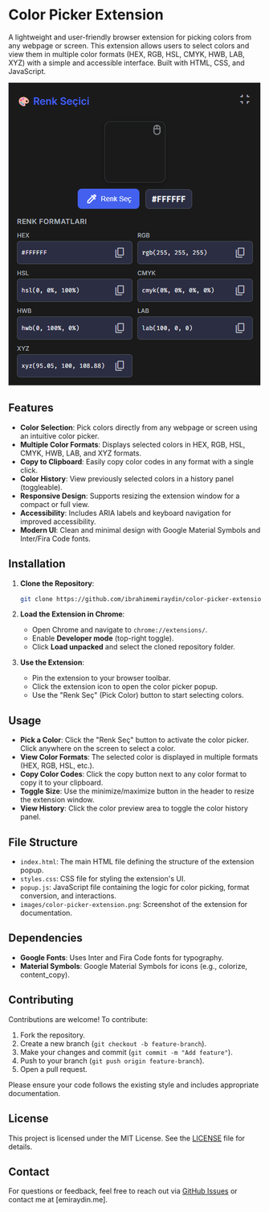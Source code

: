 # Color Picker Extension

A lightweight and user-friendly browser extension for picking colors from any webpage or screen. This extension allows users to select colors and view them in multiple color formats (HEX, RGB, HSL, CMYK, HWB, LAB, XYZ) with a simple and accessible interface. Built with HTML, CSS, and JavaScript.

![Color Picker Extension Screenshot](https://github.com/ibrahimemiraydin/color-picker-extension/blob/main/images/color-picker-extension.png?raw=true)

## Features

- **Color Selection**: Pick colors directly from any webpage or screen using an intuitive color picker.
- **Multiple Color Formats**: Displays selected colors in HEX, RGB, HSL, CMYK, HWB, LAB, and XYZ formats.
- **Copy to Clipboard**: Easily copy color codes in any format with a single click.
- **Color History**: View previously selected colors in a history panel (toggleable).
- **Responsive Design**: Supports resizing the extension window for a compact or full view.
- **Accessibility**: Includes ARIA labels and keyboard navigation for improved accessibility.
- **Modern UI**: Clean and minimal design with Google Material Symbols and Inter/Fira Code fonts.

## Installation

1. **Clone the Repository**:
   ```bash
   git clone https://github.com/ibrahimemiraydin/color-picker-extension.git
   ```

2. **Load the Extension in Chrome**:
   - Open Chrome and navigate to `chrome://extensions/`.
   - Enable **Developer mode** (top-right toggle).
   - Click **Load unpacked** and select the cloned repository folder.

3. **Use the Extension**:
   - Pin the extension to your browser toolbar.
   - Click the extension icon to open the color picker popup.
   - Use the "Renk Seç" (Pick Color) button to start selecting colors.

## Usage

- **Pick a Color**: Click the "Renk Seç" button to activate the color picker. Click anywhere on the screen to select a color.
- **View Color Formats**: The selected color is displayed in multiple formats (HEX, RGB, HSL, etc.).
- **Copy Color Codes**: Click the copy button next to any color format to copy it to your clipboard.
- **Toggle Size**: Use the minimize/maximize button in the header to resize the extension window.
- **View History**: Click the color preview area to toggle the color history panel.

## File Structure

- `index.html`: The main HTML file defining the structure of the extension popup.
- `styles.css`: CSS file for styling the extension's UI.
- `popup.js`: JavaScript file containing the logic for color picking, format conversion, and interactions.
- `images/color-picker-extension.png`: Screenshot of the extension for documentation.

## Dependencies

- **Google Fonts**: Uses Inter and Fira Code fonts for typography.
- **Material Symbols**: Google Material Symbols for icons (e.g., colorize, content_copy).

## Contributing

Contributions are welcome! To contribute:

1. Fork the repository.
2. Create a new branch (`git checkout -b feature-branch`).
3. Make your changes and commit (`git commit -m "Add feature"`).
4. Push to your branch (`git push origin feature-branch`).
5. Open a pull request.

Please ensure your code follows the existing style and includes appropriate documentation.

## License

This project is licensed under the MIT License. See the [LICENSE](LICENSE) file for details.

## Contact

For questions or feedback, feel free to reach out via [GitHub Issues](https://github.com/ibrahimemiraydin/color-picker-extension/issues) or contact me at [emiraydin.me].